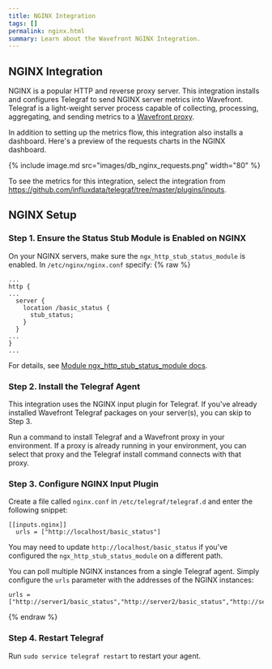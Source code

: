```yaml
---
title: NGINX Integration
tags: []
permalink: nginx.html
summary: Learn about the Wavefront NGINX Integration.
---
```

## NGINX Integration

NGINX is a popular HTTP and reverse proxy server. This integration installs and configures Telegraf to send NGINX server metrics into Wavefront. Telegraf is a light-weight server process capable of collecting, processing, aggregating, and sending metrics to a [Wavefront proxy](https://docs.wavefront.com/proxies.html).

In addition to setting up the metrics flow, this integration also installs a dashboard. Here's a preview of the requests charts in the NGINX dashboard.

{% include image.md src="images/db_nginx_requests.png" width="80" %}


To see the metrics for this integration, select the integration from <https://github.com/influxdata/telegraf/tree/master/plugins/inputs>.
## NGINX Setup



### Step 1. Ensure the Status Stub Module is Enabled on NGINX

On your NGINX servers, make sure the `ngx_http_stub_status_module` is enabled. In `/etc/nginx/nginx.conf` specify:
{% raw %}
```
...
http {
...
  server {
    location /basic_status {
      stub_status;
    }
  }
...
}
...
```

For details, see [Module ngx_http_stub_status_module docs](https://nginx.org/en/docs/http/ngx_http_stub_status_module.html).

### Step 2. Install the Telegraf Agent

This integration uses the NGINX input plugin for Telegraf. If you've already installed Wavefront Telegraf packages on your server(s), you can skip to Step 3.

Run a command to install Telegraf and a Wavefront proxy in your environment. If a proxy is already running in your environment, you can select that proxy and the Telegraf install command connects with that proxy.

### Step 3. Configure NGINX Input Plugin

Create a file called `nginx.conf` in `/etc/telegraf/telegraf.d` and enter the following snippet:

```
[[inputs.nginx]]
  urls = ["http://localhost/basic_status"]
```

You may need to update `http://localhost/basic_status` if you've configured the `ngx_http_stub_status_module` on a different path.

You can poll multiple NGINX instances from a single Telegraf agent. Simply configure the `urls` parameter with the addresses of the NGINX instances:

```
urls = ["http://server1/basic_status","http://server2/basic_status","http://server3/basic_status"]
```
{% endraw %}

### Step 4. Restart Telegraf

Run `sudo service telegraf restart` to restart your agent.
